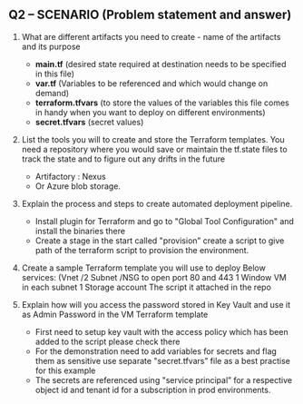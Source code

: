 ## Q2 – SCENARIO (Problem statement and answer)


1.  What are different artifacts you need to create - name of the artifacts and its purpose
    - **main.tf** (desired state required at destination needs to be specified in this file)
    - **var.tf** (Variables to be referenced and which would change on demand)
    - **terraform.tfvars** (to store the values of the variables this file comes in handy when you want to deploy on different environments)
    - **secret.tfvars** (secret values)
2. List the tools you will to create and store the Terraform templates. You need a repository where you would save or maintain the tf.state files to track the state and
to figure out any drifts in the future
   - Artifactory : Nexus
   - Or Azure blob storage.
3. Explain the process and steps to create automated deployment pipeline.
    - Install plugin for Terraform and go to "Global Tool Configuration" and install the binaries there
    - Create a stage in the start called "provision” create a script to give path of the terraform script to provision the environment.

4. Create a sample Terraform template you will use to deploy Below services: (Vnet /2 Subnet /NSG
to open port 80 and 443 1 Window VM in each subnet 1 Storage account
The script it attached in the repo

5. Explain how will you access the password stored in Key Vault and use it as Admin Password in the
VM Terraform template
   - First need to setup key vault with the access policy which has been added to the script please check there
   - For the demonstration need to add variables for secrets and flag them as sensitive use separate "secret.tfvars” file as a best practise for this example
   - The secrets are referenced using "service principal” for a respective object id and tenant id for a subscription in prod environments.